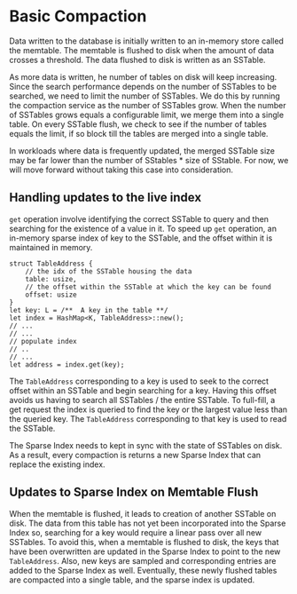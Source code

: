 # Basic Compaction


Data written to the database is initially written to an in-memory store 
called the memtable. The memtable is flushed to disk when the amount of data 
crosses a threshold. The data flushed to disk is written as an SSTable.

As more data is written, he number of tables on disk will keep increasing.
Since the search performance depends on the number of SSTables to be searched, 
we need to limit the number of SSTables.
We do this by running the compaction service as the number of SSTables grow.
When the number of SSTables grows equals a configurable limit, we merge 
them into a single table. On every SSTable flush, we check to see if the 
number of tables equals the limit, if so block till the tables are merged 
into a single table.

In workloads where data is frequently updated, the merged SSTable size may be 
far lower than the number of SStables * size of SStable. For now, we will 
move forward without taking this case into consideration.

## Handling updates to the live index
`get` operation involve identifying the correct SSTable to query and then 
searching for the existence of a value in it.
To speed up `get` operation, an in-memory sparse index of key to the SSTable, and
the offset within it is maintained in memory.
```rustc
struct TableAddress {
    // the idx of the SSTable housing the data
    table: usize,
    // the offset within the SSTable at which the key can be found
    offset: usize
}
let key: L = /**  A key in the table **/
let index = HashMap<K, TableAddress>::new();
// ...
// ...
// populate index
// ..
// ...
let address = index.get(key);
```
The `TableAddress` corresponding to a key is used to seek to the correct 
offset within an SSTable and begin searching for a key. Having this offset 
avoids us having to search all SSTables / the entire SSTable. 
To full-fill, a get request the index is queried to find the key or the 
largest value less than the queried key. The `TableAddress` corresponding to 
that key is used to read the SSTable.

The Sparse Index needs to kept in sync with the state of SSTables on disk.
As a result, every compaction is returns a new Sparse Index that can replace
the existing index.

## Updates to Sparse Index on Memtable Flush
When the memtable is flushed, it leads to creation of another SSTable on disk.
The data from this table has not yet been incorporated into the Sparse Index 
so, searching for a key would require a linear pass over all new SSTables.
To avoid this, when a memtable is flushed to disk, the keys that have been 
overwritten are updated in the Sparse Index to point to the new `TableAddress`.
Also, new keys are sampled and corresponding entries are added to the Sparse 
Index as well. Eventually, these newly flushed tables are compacted into a 
single table, and the sparse index is updated.





